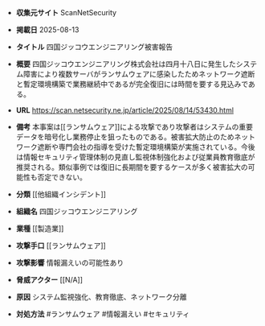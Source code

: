 - **収集元サイト**
ScanNetSecurity

- **掲載日**
2025-08-13

- **タイトル**
四国ジッコウエンジニアリング被害報告

- **概要**
四国ジッコウエンジニアリング株式会社は四月十八日に発生したシステム障害により複数サーバがランサムウェアに感染したためネットワーク遮断と暫定環境構築で業務継続中であるが完全復旧には時間を要する見込みである。

- **URL**
https://scan.netsecurity.ne.jp/article/2025/08/14/53430.html

- **備考**
本事案は[[ランサムウェア]]による攻撃であり攻撃者はシステムの重要データを暗号化し業務停止を狙ったものである。被害拡大防止のためネットワーク遮断や専門会社の指導を受けた暫定環境構築が実施されている。今後は情報セキュリティ管理体制の見直し監視体制強化および従業員教育徹底が推奨される。類似事例では復旧に長期間を要するケースが多く被害拡大の可能性も否定できない。

- **分類**
[[他組織インシデント]]

- **組織名**
四国ジッコウエンジニアリング

- **業種**
[[製造業]]

- **攻撃手口**
[[ランサムウェア]]

- **攻撃影響**
情報漏えいの可能性あり

- **脅威アクター**
[[N/A]]

- **原因**
システム監視強化、教育徹底、ネットワーク分離

- **対処方法**
#ランサムウェア #情報漏えい #セキュリティ
